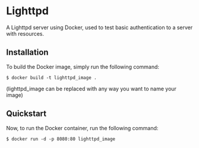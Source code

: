 # Lighttpd

A Lighttpd server using Docker, used to test basic authentication to a server with resources.

## Installation

To build the Docker image, simply run the following command:

```
$ docker build -t lighttpd_image .
```

(lighttpd_image can be replaced with any way you want to name your image)

## Quickstart

Now, to run the Docker container, run the following command:

```
$ docker run -d -p 8080:80 lighttpd_image
```
